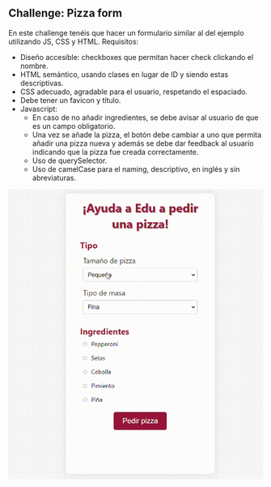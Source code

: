 ## Challenge: Pizza form

En este challenge tenéis que hacer un formulario similar al del ejemplo utilizando JS, CSS y HTML.
Requisitos:

- Diseño accesible: checkboxes que permitan hacer check clickando el nombre.
- HTML semántico, usando clases en lugar de ID y siendo estas descriptivas.
- CSS adecuado, agradable para el usuario, respetando el espaciado.
- Debe tener un favicon y título.
- Javascript:
  - En caso de no añadir ingredientes, se debe avisar al usuario de que es un campo obligatorio.
  - Una vez se añade la pizza, el botón debe cambiar a uno que permita añadir una pizza nueva y además se debe dar feedback al usuario indicando que la pizza fue creada correctamente.
  - Uso de querySelector.
  - Uso de camelCase para el naming, descriptivo, en inglés y sin abreviaturas.

![](challenge-pizza.gif)
